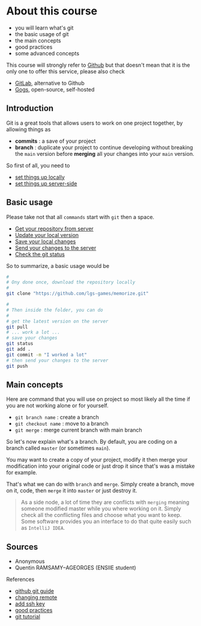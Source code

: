 # About this course

* you will learn what's git
* the basic usage of git
* the main concepts
* good practices
* some advanced concepts

This course will strongly refer
to [Github](https://github.com/)
but that doesn't mean that it is the only one
to offer this service, please also check

* [GitLab](https://about.gitlab.com/), alternative to Github
* [Gogs](https://gogs.io/), open-source, self-hosted

## Introduction

Git is a great tools that allows users to work on
one project together, by allowing things as

* **commits** : a save of your project
* **branch** : duplicate your project to continue
developing without breaking the ``main`` version
before **merging** all your changes into your
  ``main`` version.
  
So first of all, you need to

* [set things up locally](local-install.md)
* [set things up server-side](server-install.md)

## Basic usage

Please take not that all ``commands`` start with
``git`` then a space.

* [Get your repository from server](commands/clone.md)
* [Update your local version](commands/pull.md)
* [Save your local changes](commands/commit.md)
* [Send your changes to the server](commands/push.md)
* [Check the git status](commands/status.md)

So to summarize, a basic usage would be

```bash
# 
# Ony done once, download the repository locally 
#
git clone "https://github.com/lgs-games/memorize.git"

#
# Then inside the folder, you can do
#
# get the latest version on the server
git pull
# ... work a lot ...
# save your changes
git status
git add .
git commit -m "I worked a lot"
# then send your changes to the server
git push
```

## Main concepts

Here are command that you will use on project
so most likely all the time if you are not working
alone or for yourself.

* ``git branch name`` : create a branch
* ``git checkout name`` : move to a branch
* ``git merge`` : merge current branch with main branch

So let's now explain what's a branch. By default, you are
coding on a branch called ``master`` (or sometimes `main`).

You may want to create a copy of your project, modify it
then merge your modification into your original code
or just drop it since that's was a mistake for example.

That's what we can do with ``branch`` and `merge`.
Simply create a branch, move on it, code, then ``merge``
it into ``master`` or just destroy it.

> As a side node, a lot of time they are conflicts
> with ``merging`` meaning someone modified master
> while you where working on it. Simply check
> all the conflicting files and choose what you
> want to keep. Some software provides you
> an interface to do that quite easily such
> as ``IntelliJ IDEA``.

## Sources

* Anonymous
* Quentin RAMSAMY–AGEORGES (ENSIIE student)

References

* [github git guide](https://github.com/git-guides/)
* [changing remote](https://docs.github.com/en/github/using-git/changing-a-remotes-url)
* [add ssh key](https://docs.github.com/en/free-pro-team@latest/github/authenticating-to-github/generating-a-new-ssh-key-and-adding-it-to-the-ssh-agent)
* [good practices](http://adopteungit.fr/methodologie/2017/04/26/commits-atomiques-la-bonne-approche.html)
* [git tutorial](https://dubrayn.github.io/IPS-DEV/git.html#1)